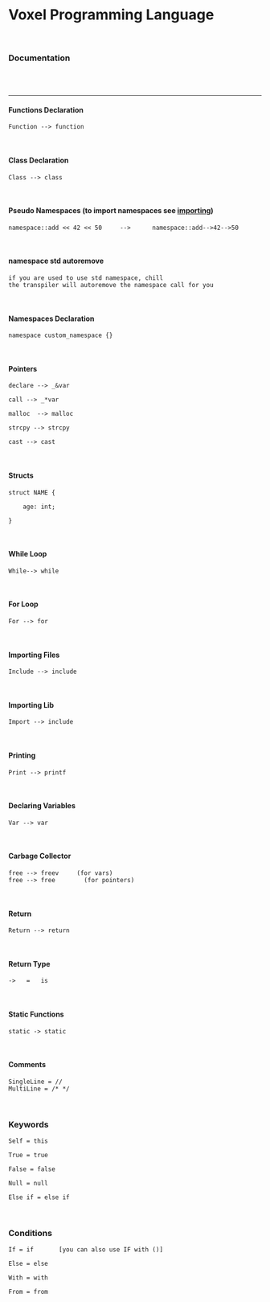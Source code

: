 # Voxel Programming Language


<br>

### Documentation



<br>

<br>

***

#### Functions Declaration

	Function --> function
	
	
<br>

#### Class Declaration

	Class --> class
	
<br>


#### Pseudo Namespaces (to import namespaces see [importing](https://github.com/UnityTheCoder/NapoliProgrammingLanguge/blob/main/doc/README.md#importing-files))

	namespace::add << 42 << 50     -->      namespace::add-->42-->50
	
<br>

#### namespace std autoremove

	if you are used to use std namespace, chill
	the transpiler will autoremove the namespace call for you
	
<br>

#### Namespaces Declaration

	namespace custom_namespace {}
	
<br>

#### Pointers

	declare --> _&var
	
	call --> _*var
	
	malloc  --> malloc
	
	strcpy --> strcpy
	
	cast --> cast
	
	
<br>

#### Structs
	struct NAME {
	
		age: int;
		
	}
	
<br>

#### While Loop
	While--> while
	
<br>

#### For Loop

	For --> for
	
<br>

#### Importing Files

	Include --> include
	
	
<br>

#### Importing Lib

	Import --> include
	
	
<br>

#### Printing

	Print --> printf
	
	
<br>

#### Declaring Variables

	Var --> var
	
	
<br>

#### Carbage Collector

	free --> freev     (for vars)
	free --> free        (for pointers)
	
	
<br>

#### Return

	Return --> return
	
	
<br>

#### Return Type

	->   =   is
	
	
<br>

#### Static Functions

	static -> static
	
	
<br>


#### Comments

	SingleLine = //
	MultiLine = /* */
	
	
<br>

### Keywords

	Self = this
	
	True = true
	
	False = false
	
	Null = null
	
	Else if = else if
	
	
<br>

### Conditions

	If = if       [you can also use IF with ()]
	
	Else = else
	
	With = with
	
	From = from
	

